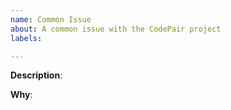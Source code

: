 ```yaml
---
name: Common Issue
about: A common issue with the CodePair project
labels:

---
```

<!-- Please only use this template for submitting common issues -->

**Description**:

**Why**:
